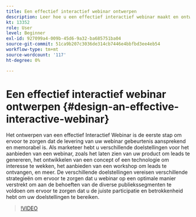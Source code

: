 ```yaml
---
title: Een effectief interactief webinar ontwerpen
description: Leer hoe u een effectief interactief webinar maakt en ontwerpt
kt: 13352
role: User
level: Beginner
exl-id: 927099a4-009b-45d6-9a32-ba685751ba04
source-git-commit: 51ca9b207c3036de314cb7446e4bbfbd3ee4eb54
workflow-type: tm+mt
source-wordcount: '117'
ht-degree: 0%

---
```


# Een effectief interactief webinar ontwerpen {#design-an-effective-interactive-webinar}

Het ontwerpen van een effectief Interactief Webinar is de eerste stap om ervoor te zorgen dat de levering van uw webinar gebeurtenis aansprekend en memorabel is. Als marketeer hebt u verschillende doelstellingen voor het aanbieden van een webinar, zoals het laten zien van uw product om leads te genereren, het ontwikkelen van een concept of een technologie om interesse te wekken, het aanbieden van een workshop om leads te ontvangen, en meer. De verschillende doelstellingen vereisen verschillende strategieën om ervoor te zorgen dat u webinar op een optimale manier verstrekt om aan de behoeften van de diverse publiekssegmenten te voldoen om ervoor te zorgen dat u de juiste participatie en betrokkenheid hebt om uw doelstellingen te bereiken.

>[!VIDEO](https://video.tv.adobe.com/v/3418602?q=9)
